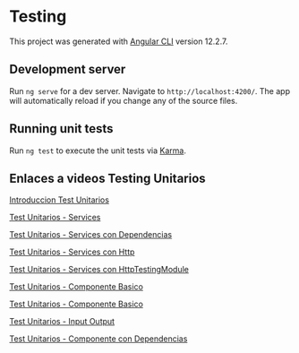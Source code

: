 # Testing

This project was generated with [Angular CLI](https://github.com/angular/angular-cli) version 12.2.7.

## Development server

Run `ng serve` for a dev server. Navigate to `http://localhost:4200/`. The app will automatically reload if you change any of the source files.

## Running unit tests

Run `ng test` to execute the unit tests via [Karma](https://karma-runner.github.io).

## Enlaces a videos Testing Unitarios

[Introduccion Test Unitarios](https://www.youtube.com/watch?v=is6mMDXYuUQ&list=PLFSFbc_5pthruNGpzD1Fo0R60zn5I38hZ&index=1)

[Test Unitarios - Services](https://www.youtube.com/watch?v=1a7jozYHDH8&list=PLFSFbc_5pthruNGpzD1Fo0R60zn5I38hZ&index=2)

[Test Unitarios - Services con Dependencias](https://www.youtube.com/watch?v=YBO-JCZ1yT8&list=PLFSFbc_5pthruNGpzD1Fo0R60zn5I38hZ&index=3)

[Test Unitarios - Services con Http](https://www.youtube.com/watch?v=e2hTXftvxTU&list=PLFSFbc_5pthruNGpzD1Fo0R60zn5I38hZ&index=4)

[Test Unitarios - Services con HttpTestingModule](https://www.youtube.com/watch?v=aS3TLCiLwKs&list=PLFSFbc_5pthruNGpzD1Fo0R60zn5I38hZ&index=5)

[Test Unitarios - Componente Basico](https://www.youtube.com/watch?v=WSVNnSaYdkM&list=PLFSFbc_5pthruNGpzD1Fo0R60zn5I38hZ&index=6)

[Test Unitarios - Componente Basico](https://www.youtube.com/watch?v=WSVNnSaYdkM&list=PLFSFbc_5pthruNGpzD1Fo0R60zn5I38hZ&index=6)

[Test Unitarios - Input Output](https://www.youtube.com/watch?v=bqS3Oe71Qtk&list=PLFSFbc_5pthruNGpzD1Fo0R60zn5I38hZ&index=7)

[Test Unitarios - Componente con Dependencias](https://www.youtube.com/watch?v=GERqk2BEtwI&list=PLFSFbc_5pthruNGpzD1Fo0R60zn5I38hZ&index=8)


